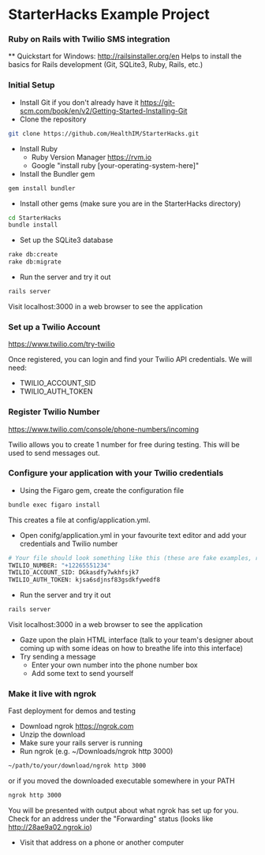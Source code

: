 # StarterHacks Example Project
### Ruby on Rails with Twilio SMS integration

** Quickstart for Windows: http://railsinstaller.org/en
Helps to install the basics for Rails development (Git, SQLite3, Ruby, Rails, etc.)

### Initial Setup

- Install Git if you don't already have it 
 https://git-scm.com/book/en/v2/Getting-Started-Installing-Git
- Clone the repository
```sh
git clone https://github.com/HealthIM/StarterHacks.git
```
- Install Ruby
	- Ruby Version Manager https://rvm.io
	- Google "install ruby [your-operating-system-here]"
- Install the Bundler gem
```sh
gem install bundler
```
- Install other gems (make sure you are in the StarterHacks directory)
```sh
cd StarterHacks
bundle install
```
- Set up the SQLite3 database
```sh
rake db:create
rake db:migrate
```
- Run the server and try it out
```sh
rails server
```
Visit localhost:3000 in a web browser to see the application

### Set up a Twilio Account

https://www.twilio.com/try-twilio

Once registered, you can login and find your Twilio API credentials. We will need:
- TWILIO_ACCOUNT_SID
- TWILIO_AUTH_TOKEN

### Register Twilio Number
https://www.twilio.com/console/phone-numbers/incoming

Twilio allows you to create 1 number for free during testing. This will be used to send messages out.

### Configure your application with your Twilio credentials

- Using the Figaro gem, create the configuration file
```sh
bundle exec figaro install
```
This creates a file at config/application.yml.

- Open conifg/application.yml in your favourite text editor and add your credentials and Twilio number
```sh
# Your file should look something like this (these are fake examples, replace with your own)
TWILIO_NUMBER: "+12265551234"
TWILIO_ACCOUNT_SID: DGkasdfy7wkhfsjk7
TWILIO_AUTH_TOKEN: kjsa6sdjnsf83gsdkfywedf8
```
- Run the server and try it out
```sh
rails server
```
Visit localhost:3000 in a web browser to see the application

- Gaze upon the plain HTML interface (talk to your team's designer about coming up with some ideas on how to breathe life into this interface)
- Try sending a message
	- Enter your own number into the phone number box
	- Add some text to send yourself 

### Make it live with ngrok

Fast deployment for demos and testing

- Download ngrok https://ngrok.com
- Unzip the download
- Make sure your rails server is running
- Run ngrok (e.g. ~/Downloads/ngrok http 3000)
```sh
~/path/to/your/download/ngrok http 3000
```
or if you moved the downloaded executable somewhere in your PATH
```sh
ngrok http 3000
```
You will be presented with output about what ngrok has set up for you. Check for an address under the "Forwarding" status (looks like http://28ae9a02.ngrok.io)

- Visit that address on a phone or another computer
